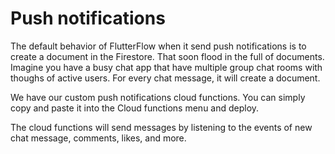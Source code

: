 # Push notifications

The default behavior of FlutterFlow when it send push notifications is to create a document in the Firestore. That soon flood in the full of documents. Imagine you have a busy chat app that have multiple group chat rooms with thoughs of active users. For every chat message, it will create a document.



We have our custom push notifications cloud functions. You can simply copy and paste it into the Cloud functions menu and deploy.

The cloud functions will send messages by listening to the events of new chat message, comments, likes, and more.


